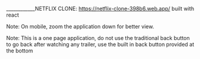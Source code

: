 ____________NETFLIX CLONE: https://netflix-clone-398b6.web.app/ built with react

Note: On mobile, zoom the application down for better view.

Note: This is a one page application, do not use the traditional back button to go back after watching any trailer, use the built  in back button provided at the bottom
